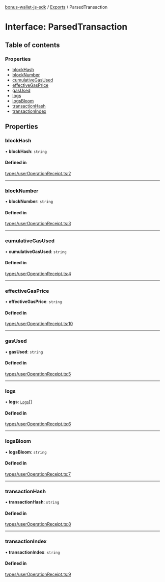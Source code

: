 [bonus-wallet-js-sdk](../README.md) / [Exports](../modules.md) / ParsedTransaction

# Interface: ParsedTransaction

## Table of contents

### Properties

- [blockHash](ParsedTransaction.md#blockhash)
- [blockNumber](ParsedTransaction.md#blocknumber)
- [cumulativeGasUsed](ParsedTransaction.md#cumulativegasused)
- [effectiveGasPrice](ParsedTransaction.md#effectivegasprice)
- [gasUsed](ParsedTransaction.md#gasused)
- [logs](ParsedTransaction.md#logs)
- [logsBloom](ParsedTransaction.md#logsbloom)
- [transactionHash](ParsedTransaction.md#transactionhash)
- [transactionIndex](ParsedTransaction.md#transactionindex)

## Properties

### blockHash

• **blockHash**: `string`

#### Defined in

[types/userOperationReceipt.ts:2](https://github.com/study-core/bonus-wallet-js-sdk/blob/a6cc21a/src/types/userOperationReceipt.ts#L2)

___

### blockNumber

• **blockNumber**: `string`

#### Defined in

[types/userOperationReceipt.ts:3](https://github.com/study-core/bonus-wallet-js-sdk/blob/a6cc21a/src/types/userOperationReceipt.ts#L3)

___

### cumulativeGasUsed

• **cumulativeGasUsed**: `string`

#### Defined in

[types/userOperationReceipt.ts:4](https://github.com/study-core/bonus-wallet-js-sdk/blob/a6cc21a/src/types/userOperationReceipt.ts#L4)

___

### effectiveGasPrice

• **effectiveGasPrice**: `string`

#### Defined in

[types/userOperationReceipt.ts:10](https://github.com/study-core/bonus-wallet-js-sdk/blob/a6cc21a/src/types/userOperationReceipt.ts#L10)

___

### gasUsed

• **gasUsed**: `string`

#### Defined in

[types/userOperationReceipt.ts:5](https://github.com/study-core/bonus-wallet-js-sdk/blob/a6cc21a/src/types/userOperationReceipt.ts#L5)

___

### logs

• **logs**: [`Logs`](Logs.md)[]

#### Defined in

[types/userOperationReceipt.ts:6](https://github.com/study-core/bonus-wallet-js-sdk/blob/a6cc21a/src/types/userOperationReceipt.ts#L6)

___

### logsBloom

• **logsBloom**: `string`

#### Defined in

[types/userOperationReceipt.ts:7](https://github.com/study-core/bonus-wallet-js-sdk/blob/a6cc21a/src/types/userOperationReceipt.ts#L7)

___

### transactionHash

• **transactionHash**: `string`

#### Defined in

[types/userOperationReceipt.ts:8](https://github.com/study-core/bonus-wallet-js-sdk/blob/a6cc21a/src/types/userOperationReceipt.ts#L8)

___

### transactionIndex

• **transactionIndex**: `string`

#### Defined in

[types/userOperationReceipt.ts:9](https://github.com/study-core/bonus-wallet-js-sdk/blob/a6cc21a/src/types/userOperationReceipt.ts#L9)
